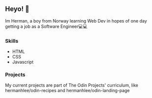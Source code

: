 ## Heyo! 👋

Im Herman, a boy from Norway learning Web Dev in hopes of one day getting a job as a Software Engineer💻💻

### Skills

- HTML
- CSS
- Javascript

### Projects

My current projects are part of The Odin Projects' curriculum, like hermanhlee/odin-recipes and hermanhlee/odin-landing-page
